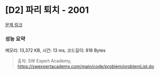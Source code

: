 # [D2] 파리 퇴치 - 2001 

[문제 링크](https://swexpertacademy.com/main/code/problem/problemDetail.do?contestProbId=AV5PzOCKAigDFAUq) 

### 성능 요약

메모리: 13,372 KB, 시간: 13 ms, 코드길이: 818 Bytes



> 출처: SW Expert Academy, https://swexpertacademy.com/main/code/problem/problemList.do
